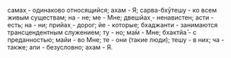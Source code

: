 самах̣ - одинаково относящийся; ахам - Я; сарва-бхӯтешу - ко всем живым существам; на - не; ме - Мне; двешйах̣ - ненавистен; асти - есть; на - ни; прийах̣ - дорог; йе - которые; бхаджанти - занимаются трансцендентным служением; ту - но; ма̄м - Мне; бхактйа̄ - с преданностью; майи - во Мне; те - они (такие люди); тешу - в них; ча - также; апи - безусловно; ахам - Я.